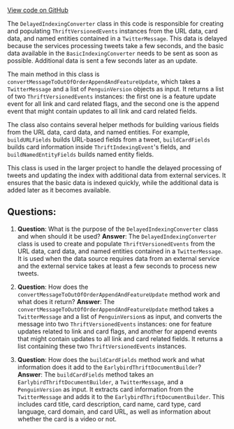 [View code on GitHub](https://github.com/misbahsy/the-algorithm/src/java/com/twitter/search/common/converter/earlybird/DelayedIndexingConverter.java)

The `DelayedIndexingConverter` class in this code is responsible for creating and populating `ThriftVersionedEvents` instances from the URL data, card data, and named entities contained in a `TwitterMessage`. This data is delayed because the services processing tweets take a few seconds, and the basic data available in the `BasicIndexingConverter` needs to be sent as soon as possible. Additional data is sent a few seconds later as an update.

The main method in this class is `convertMessageToOutOfOrderAppendAndFeatureUpdate`, which takes a `TwitterMessage` and a list of `PenguinVersion` objects as input. It returns a list of two `ThriftVersionedEvents` instances: the first one is a feature update event for all link and card related flags, and the second one is the append event that might contain updates to all link and card related fields.

The class also contains several helper methods for building various fields from the URL data, card data, and named entities. For example, `buildURLFields` builds URL-based fields from a tweet, `buildCardFields` builds card information inside `ThriftIndexingEvent`'s fields, and `buildNamedEntityFields` builds named entity fields.

This class is used in the larger project to handle the delayed processing of tweets and updating the index with additional data from external services. It ensures that the basic data is indexed quickly, while the additional data is added later as it becomes available.
## Questions: 
 1. **Question**: What is the purpose of the `DelayedIndexingConverter` class and when should it be used?
   **Answer**: The `DelayedIndexingConverter` class is used to create and populate `ThriftVersionedEvents` from the URL data, card data, and named entities contained in a `TwitterMessage`. It is used when the data source requires data from an external service and the external service takes at least a few seconds to process new tweets.

2. **Question**: How does the `convertMessageToOutOfOrderAppendAndFeatureUpdate` method work and what does it return?
   **Answer**: The `convertMessageToOutOfOrderAppendAndFeatureUpdate` method takes a `TwitterMessage` and a list of `PenguinVersion`s as input, and converts the message into two `ThriftVersionedEvents` instances: one for feature updates related to link and card flags, and another for append events that might contain updates to all link and card related fields. It returns a list containing these two `ThriftVersionedEvents` instances.

3. **Question**: How does the `buildCardFields` method work and what information does it add to the `EarlybirdThriftDocumentBuilder`?
   **Answer**: The `buildCardFields` method takes an `EarlybirdThriftDocumentBuilder`, a `TwitterMessage`, and a `PenguinVersion` as input. It extracts card information from the `TwitterMessage` and adds it to the `EarlybirdThriftDocumentBuilder`. This includes card title, card description, card name, card type, card language, card domain, and card URL, as well as information about whether the card is a video or not.